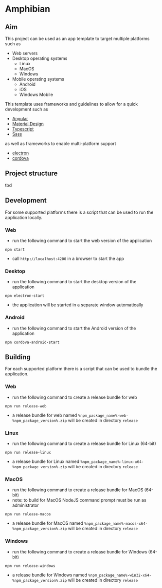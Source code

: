 # Amphibian

## Aim

This project can be used as an app template to target multiple platforms such as

* Web servers
* Desktop operating systems
  * Linux
  * MacOS
  * Windows
* Mobile operating systems
  * Android
  * iOS
  * Windows Mobile

This template uses frameworks and guidelines to allow for a quick development such as

* [Angular](https://angular.io)
* [Material Design](http://material.io/)
* [Typescript](https://www.typescriptlang.org/)
* [Sass](http://sass-lang.com/)

as well as frameworks to enable multi-platform support

* [electron](https://electron.atom.io/)
* [cordova](https://cordova.apache.org/)

## Project structure

tbd

## Development

For some supported platforms there is a script that can be used to run the application locally.

### Web

* run the following command to start the web version of the application

```
npm start
```

* call ```http://localhost:4200``` in a browser to start the app

### Desktop

* run the following command to start the desktop version of the application

```
npm electron-start
```

* the application will be started in a separate window automatically

### Android

* run the following command to start the Android version of the application

```
npm cordova-android-start
```

## Building

For each supported platform there is a script that can be used to bundle the application.

### Web

* run the following command to create a release bundle for web
```
npm run release-web
```
* a release bundle for web named ```%npm_package_name%-web-%npm_package_version%.zip``` will be created in directory ```release```

### Linux

* run the following command to create a release bundle for Linux (64-bit)
```
npm run release-linux
```
* a release bundle for Linux named ```%npm_package_name%-linux-x64-%npm_package_version%.zip``` will be created in directory ```release```

### MacOS

* run the following command to create a release bundle for MacOS (64-bit)
* note: to build for MacOS NodeJS command prompt must be run as administrator
```
npm run release-macos
```
* a release bundle for MacOS named ```%npm_package_name%-macos-x64-%npm_package_version%.zip``` will be created in directory ```release```

### Windows

* run the following command to create a release bundle for Windows (64-bit)
```
npm run release-windows
```
* a release bundle for Windows named ```%npm_package_name%-win32-x64-%npm_package_version%.zip``` will be created in directory ```release```
